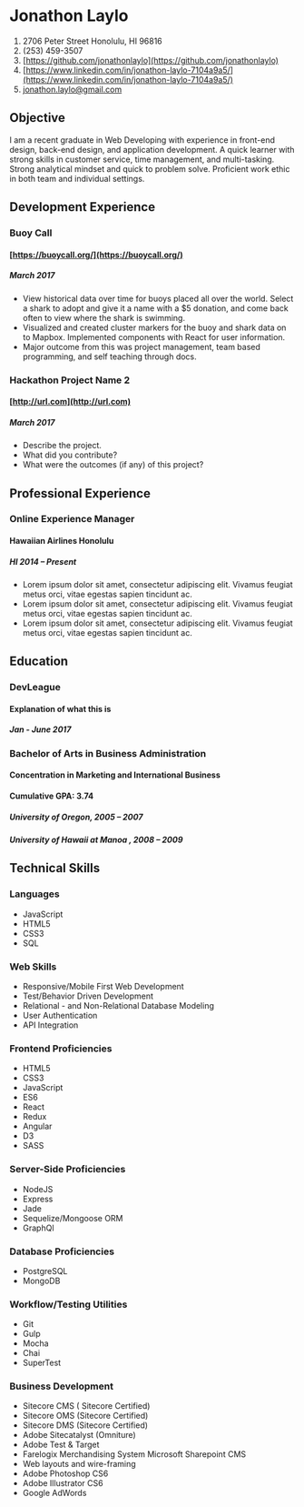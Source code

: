# Jonathon Laylo

1. 2706 Peter Street Honolulu, HI 96816
1. (253) 459-3507
1. [https://github.com/jonathonlaylo](https://github.com/jonathonlaylo)
1. [https://www.linkedin.com/in/jonathon-laylo-7104a9a5/](https://www.linkedin.com/in/jonathon-laylo-7104a9a5/)
1. jonathon.laylo@gmail.com

## Objective
I am a recent graduate in Web Developing with experience in front-end design, back-end design, and application development. A quick learner with strong skills in customer service, time management, and multi-tasking. Strong analytical mindset and quick to problem solve. Proficient work ethic in both team and individual settings.


## Development Experience

### Buoy Call
#### [https://buoycall.org/](https://buoycall.org/)
##### March 2017
- View historical data over time for buoys placed all over the world. Select a shark to adopt and give it a name with a $5 donation, and come back often to view where the shark is swimming.
- Visualized and created cluster markers for the buoy and shark data on to Mapbox. Implemented components with React for user information.
- Major outcome from this was project management, team based programming, and self teaching through docs.


### Hackathon Project Name 2
#### [http://url.com](http://url.com)
##### March 2017
- Describe the project.
- What did you contribute?
- What were the outcomes (if any) of this project?

## Professional Experience

### Online Experience Manager
#### Hawaiian Airlines Honolulu
##### HI 2014 – Present
- Lorem ipsum dolor sit amet, consectetur adipiscing elit. Vivamus feugiat metus orci, vitae egestas sapien tincidunt ac.
- Lorem ipsum dolor sit amet, consectetur adipiscing elit. Vivamus feugiat metus orci, vitae egestas sapien tincidunt ac.
- Lorem ipsum dolor sit amet, consectetur adipiscing elit. Vivamus feugiat metus orci, vitae egestas sapien tincidunt ac.

## Education
### DevLeague
#### Explanation of what this is
##### Jan - June 2017

### Bachelor of Arts in Business Administration 
#### Concentration in Marketing and International Business 
#### Cumulative GPA: 3.74
##### University of Oregon, 2005 – 2007
##### University of Hawaii at Manoa , 2008 – 2009 

## Technical Skills

### Languages
- JavaScript
- HTML5
- CSS3
- SQL

### Web Skills
- Responsive/Mobile First Web Development
- Test/Behavior Driven Development
- Relational - and Non-Relational Database Modeling
- User Authentication
- API Integration

### Frontend Proficiencies
- HTML5
- CSS3
- JavaScript
- ES6
- React
- Redux
- Angular
- D3
- SASS

### Server-Side Proficiencies
- NodeJS
- Express
- Jade
- Sequelize/Mongoose ORM
- GraphQl

### Database Proficiencies
- PostgreSQL
- MongoDB

### Workflow/Testing Utilities
- Git
- Gulp
- Mocha
- Chai
- SuperTest

### Business Development
- Sitecore CMS ( Sitecore Certified)
- Sitecore OMS (Sitecore Certified)
- Sitecore DMS (Sitecore Certified)
- Adobe Sitecatalyst (Omniture)
- Adobe Test & Target
- Farelogix Merchandising System Microsoft Sharepoint CMS
- Web layouts and wire-framing
- Adobe Photoshop CS6
- Adobe Illustrator CS6
- Google AdWords